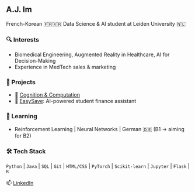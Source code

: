 ## A.J. Im

French-Korean 🇫🇷🇰🇷 Data Science & AI student at Leiden University 🇳🇱

### 🔍 Interests
- Biomedical Engineering, Augmented Reality in Healthcare, AI for Decision-Making  
- Experience in MedTech sales & marketing

### 🚀 Projects
- 🧠 [Cognition & Computation](https://github.com/joonhaim/Cognition-and-Computation)  
- 🧾 [EasySave](https://github.com/joonhaim/EasySave): AI-powered student finance assistant

### 🌱 Learning
- Reinforcement Learning | Neural Networks | German 🇩🇪 (B1 → aiming for B2)

### 🛠 Tech Stack
`Python` | `Java` | `SQL` | `Git` | `HTML/CSS` | `PyTorch` | `Scikit-learn` | `Jupyter` | `Flask` | `R`

📫 [LinkedIn](https://www.linkedin.com/in/joonhaim)
